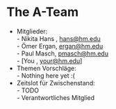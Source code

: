 # The A-Team
* Mitglieder:<br> - Nikita Hans , hans@hm.edu
             <br> - Ömer Ergan, ergan@hm.edu
             <br> - Paul Masch, pmasch@hm.edu
             <br> - [You         , your@hm.edu] 
* Themen Vorschläge: <br> - Nothing here yet :(
* Zeitslot für Zwischenstand:<br> - TODO
                             <br> - Verantwortliches Mitglied
